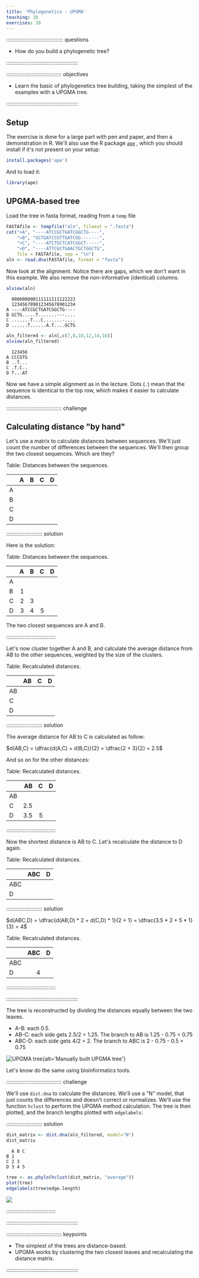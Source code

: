 ```yaml
---
title: 'Phylogenetics - UPGMA'
teaching: 10
exercises: 20
---
```


:::::::::::::::::::::::::::::::::::::: questions 

- How do you build a phylogenetic tree?

::::::::::::::::::::::::::::::::::::::::::::::::

::::::::::::::::::::::::::::::::::::: objectives

- Learn the basic of phylogenetics tree building, taking the simplest of
the examples with a UPGMA tree.

::::::::::::::::::::::::::::::::::::::::::::::::

## Setup

The exercise is done for a large part with pen and paper, and then a 
demonstration in R. We'll also use the R package 
[`ape`](https://emmanuelparadis.github.io/) , which you should
install if it's not present on your setup:

```r
install.packages('ape')
```

And to load it:


```r
library(ape)
```

## UPGMA-based tree

Load the tree in fasta format, reading from a `temp` file

```r
FASTAfile <- tempfile("aln", fileext = ".fasta")
cat(">A", "----ATCCGCTGATCGGCTG----",
    ">B", "GCTGATCCGTTGATCGG-------",
    ">C", "----ATCTGCTCATCGGCT-----",
    ">D", "----ATTCGCTGAACTGCTGGCTG",
    file = FASTAfile, sep = "\n")
aln <- read.dna(FASTAfile, format = "fasta")
```
Now look at the alignment. Notice there are gaps, which we don't want in 
this example. We also remove the non-informative (identical) columns. 


```r
alview(aln)
```

```{.output}
  000000000111111111122222
  123456789012345678901234
A ----ATCCGCTGATCGGCTG----
B GCTG.....T.......---....
C .......T...C.......-....
D ......T......A.T....GCTG
```

```r
aln_filtered <- aln[,c(7,8,10,12,14,16)]
alview(aln_filtered)
```

```{.output}
  123456
A CCCGTG
B ..T...
C .T.C..
D T...AT
```
Now we have a simple alignment as in the lecture. Dots (`.`) mean that the
sequence is identical to the top row, which makes it easier to calculate 
distances.

::::::::::::::::::::::::::::::::::::: challenge 

## Calculating distance "by hand"

Let's use a matrix to calculate distances between sequences. We'll just count
the number of differences between the sequences. We'll then group the two 
closest sequences. Which are they?

Table: Distances between the sequences.

|   | A  | B  | C  | D  |
| - | -: | -: | -: | -: |
| A |    |    |    |    |
| B |    |    |    |    |
| C |    |    |    |    |
| D |    |    |    |    |

:::::::::::::::::::::::: solution 

Here is the solution:

Table: Distances between the sequences.

|   | A  | B  | C  | D  |
| - | -: | -: | -: | -: |
| A |    |    |    |    |
| B |  1 |    |    |    |
| C |  2 | 3  |    |    |
| D |  3 | 4  | 5  |    |

The two closest sequences are A and B.

:::::::::::::::::::::::::::::::::

Let's now cluster together A and B, and calculate the average distance 
from AB to the other sequences, weighted by the size of the clusters. 

Table: Recalculated distances.

|    | AB  | C  | D  |
| -  | -:  | -: | -: |
| AB |     |    |    |
| C  |     |    |    |
| D  |     |    |    |

:::::::::::::::::::::::: solution 

The average distance for AB to C is calculated as follow:

$d(AB,C) = \dfrac{d(A,C) + d(B,C)}{2} = \dfrac{2 + 3}{2} = 2.5$

And so on for the other distances:

Table: Recalculated distances.

|    | AB  | C  | D  |
| -  | -:  | -: | -: |
| AB |     |    |    |
| C  | 2.5 |    |    |
| D  | 3.5 |  5 |    |

:::::::::::::::::::::::::::::::::

Now the shortest distance is AB to C. Let's recalculate the distance to D again.

Table: Recalculated distances.

|    | ABC | D  |
| -  | -:  | -: |
| ABC|     |    |
| D  |     |    |

:::::::::::::::::::::::: solution 

$d(ABC,D) = \dfrac{d(AB,D) * 2 + d(C,D) * 1}{2 + 1} = \dfrac{3.5 * 2 + 5 * 1}{3} = 4$

Table: Recalculated distances.

|    | ABC | D  |
| -  | -:  | -: |
| ABC|     |    |
| D  | 4   |    |

:::::::::::::::::::::::::::::::::

::::::::::::::::::::::::::::::::::::::::::::::::

The tree is reconstructed by dividing the distances equally between the two
leaves. 
- A-B: each 0.5.
- AB-C: each side gets 2.5/2 = 1.25. The branch to AB is 1.25 - 0.75 = 0.75
- ABC-D: each side gets 4/2 = 2. The branch to ABC is 2 - 0.75 - 0.5 = 0.75

![UPGMA tree](fig/upgma_manual.png){alt='Manually built UPGMA tree'}


Let's know do the same using bioinformatics tools. 

::::::::::::::::::::::::::::::::::::: challenge 

We'll use `dist.dna` to 
calculate the distances. We'll use a "N" model, that just counts the differences
and doesn't correct or normalizes. We'll use the function `hclust` to perform
the UPGMA method calculation. The tree is then plotted, and the branch 
lengths plotted with `edgelabels`:

:::::::::::::::::::::::: solution 



```r
dist_matrix <- dist.dna(aln_filtered, model="N")
dist_matrix
```

```{.output}
  A B C
B 1    
C 2 3  
D 3 4 5
```

```r
tree <- as.phylo(hclust(dist_matrix, "average"))
plot(tree)
edgelabels(tree$edge.length)
```

<img src="fig/phylogenetics-rendered-unnamed-chunk-4-1.png" style="display: block; margin: auto;" />

:::::::::::::::::::::::::::::::::

::::::::::::::::::::::::::::::::::::::::::::::::


::::::::::::::::::::::::::::::::::::: keypoints 

- The simplest of the trees are distance-based.
- UPGMA works by clustering the two closest leaves and recalculating the 
distance matrix.

::::::::::::::::::::::::::::::::::::::::::::::::

